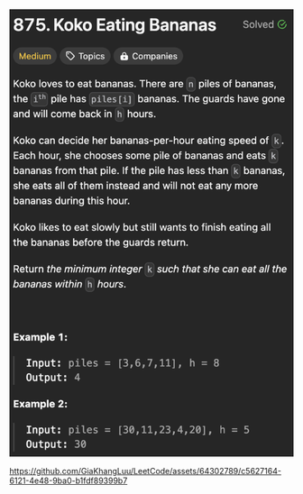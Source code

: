 <img width="565" alt="topic" src="./topic.png">

https://github.com/GiaKhangLuu/LeetCode/assets/64302789/c5627164-6121-4e48-9ba0-b1fdf89399b7

